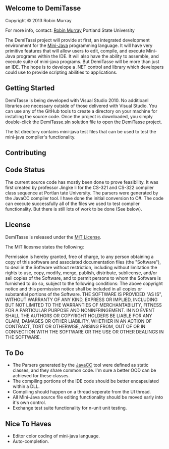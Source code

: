 ## Welcome to DemiTasse
Copyright © 2013 Robin Murray

For more info, contact: [Robin Murray](email:robin5@pdx.edu)
Portland State University

The DemiTassi project will provide at first, an integrated development environment for 
the [Mini-Java](http://www.cambridge.org/us/features/052182060X/index.html) 
programming language.  It will have very primitive features that will allow
users to edit, compile, and execute Mini-Java programs within the IDE.  It will
also have the ability to assemble, and execute suite of mini-java programs.  But
DemiTasse will be more than just an IDE.  The hope is to develope a .NET control
and library which developers could use to provide scripting abilities to applications.


## Getting Started

DemiTasse is being developed with Visual Studio 2010.  No additioanl libraries are necessary outside
of those delivered with Visual Studio.  You can use any of the GitHub tools to create a directory
on your machine for installing the source code.  Once the project is downloaded, you simply
double-click the DemiTasse.sln solution file to open the DemiTasse project.

The tst directory contains mini-java test files that can be used to test the mini-java compiler's functionality.


## Contributing


## Code Status

The current source code has mostly been done to prove feasibility. It was first created by professor Jingke li
for the CS-321 and CS-322 compiler class sequence at Portlan tate University.  The parsers were generated by the 
JavaCC compiler tool. I have done the initial conversion to C#.  The code can execute successfully all of the 
files we used to test compiler functionality.  But there is still lots of work to be done (See below).

## License

DemiTasse is released under the [MIT License](http://www.opensource.org/licenses/MIT).  

The MIT licesnse states the following:

   Permission is hereby granted, free of charge, to any person obtaining a copy
   of this software and associated documentation files (the "Software"), to deal
   in the Software without restriction, including without limitation the rights
   to use, copy, modify, merge, publish, distribute, sublicense, and/or sell
   copies of the Software, and to permit persons to whom the Software is
   furnished to do so, subject to the following conditions:
   The above copyright notice and this permission notice shall be included in
   all copies or substantial portions of the Software.
   THE SOFTWARE IS PROVIDED "AS IS", WITHOUT WARRANTY OF ANY KIND, EXPRESS OR
   IMPLIED, INCLUDING BUT NOT LIMITED TO THE WARRANTIES OF MERCHANTABILITY,
   FITNESS FOR A PARTICULAR PURPOSE AND NONINFRINGEMENT. IN NO EVENT SHALL THE
   AUTHORS OR COPYRIGHT HOLDERS BE LIABLE FOR ANY CLAIM, DAMAGES OR OTHER
   LIABILITY, WHETHER IN AN ACTION OF CONTRACT, TORT OR OTHERWISE, ARISING FROM,
   OUT OF OR IN CONNECTION WITH THE SOFTWARE OR THE USE OR OTHER DEALINGS IN
   THE SOFTWARE.

## To Do

* The Parsers generated by the [JavaCC](https://java.net/projects/javacc/) tool were defined as static classes, and they share common code.  I'm
sure a better OOD can be achieved for these classes.
* The compiling portions of the IDE code should be better encapsulated within a DLL. 
* Compiling should happen on a thread seperate from the UI thread.
* All MIni-Java source file editing functionality should be moved early into it's own control.
* Exchange test suite functionality for n-unit unit testing.

## Nice To Haves

* Editor color coding of mini-java language.
* Auto-completion.

